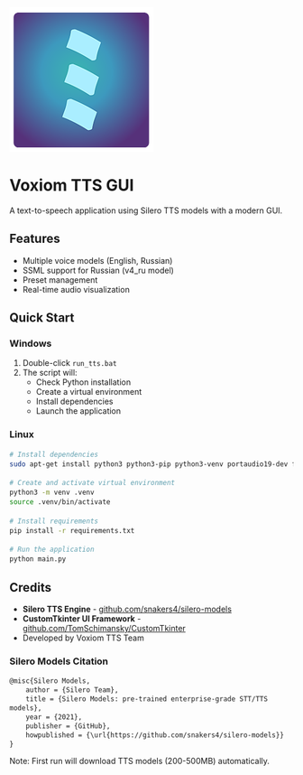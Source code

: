 <img src="./assets/voxiom256.png" alt="Alt" width="256" height="256">

# Voxiom TTS GUI

A text-to-speech application using Silero TTS models with a modern GUI.

## Features
- Multiple voice models (English, Russian)
- SSML support for Russian (v4_ru model)
- Preset management
- Real-time audio visualization

## Quick Start

### Windows
1. Double-click `run_tts.bat`
2. The script will:
   - Check Python installation
   - Create a virtual environment
   - Install dependencies
   - Launch the application

### Linux
```bash
# Install dependencies
sudo apt-get install python3 python3-pip python3-venv portaudio19-dev ffmpeg

# Create and activate virtual environment
python3 -m venv .venv
source .venv/bin/activate

# Install requirements
pip install -r requirements.txt

# Run the application
python main.py
```

## Credits
- **Silero TTS Engine** - [github.com/snakers4/silero-models](https://github.com/snakers4/silero-models)
- **CustomTkinter UI Framework** - [github.com/TomSchimansky/CustomTkinter](https://github.com/TomSchimansky/CustomTkinter)
- Developed by Voxiom TTS Team

### Silero Models Citation
```
@misc{Silero Models,
    author = {Silero Team},
    title = {Silero Models: pre-trained enterprise-grade STT/TTS models},
    year = {2021},
    publisher = {GitHub},
    howpublished = {\url{https://github.com/snakers4/silero-models}}
}
```

Note: First run will download TTS models (200-500MB) automatically.

